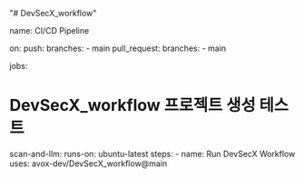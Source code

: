 "# DevSecX_workflow"  


name: CI/CD Pipeline

on:
  push:
    branches:
      - main
  pull_request:
    branches:
      - main

jobs:
  # DevSecX_workflow 프로젝트 생성 테스트
  scan-and-llm:
    runs-on: ubuntu-latest
    steps:
      - name: Run DevSecX Workflow
        uses: avox-dev/DevSecX_workflow@main
